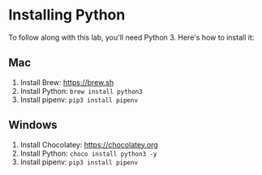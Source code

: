 # Installing Python

To follow along with this lab, you'll need Python 3. Here's how to install it:

## Mac

1. Install Brew: https://brew.sh
2. Install Python: `brew install python3`
3. Install pipenv: `pip3 install pipenv`

## Windows

1. Install Chocolatey: https://chocolatey.org
2. Install Python: `choco install python3 -y`
3. Install pipenv: `pip3 install pipenv`

